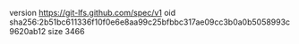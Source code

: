 version https://git-lfs.github.com/spec/v1
oid sha256:2b51bc611336f10f0e6e8aa99c25bfbbc317ae09cc3b0a0b5058993c9620ab12
size 3466
